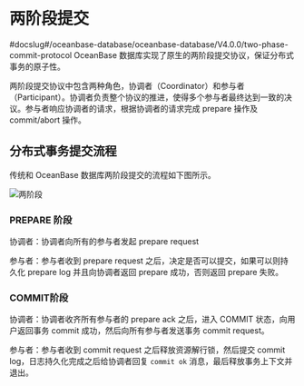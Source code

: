 # 两阶段提交
#docslug#/oceanbase-database/oceanbase-database/V4.0.0/two-phase-commit-protocol
OceanBase 数据库实现了原生的两阶段提交协议，保证分布式事务的原子性。

两阶段提交协议中包含两种角色，协调者（Coordinator）和参与者（Participant）。协调者负责整个协议的推进，使得多个参与者最终达到一致的决议。参与者响应协调者的请求，根据协调者的请求完成 prepare 操作及 commit/abort 操作。

## 分布式事务提交流程

传统和 OceanBase 数据库两阶段提交的流程如下图所示。

![两阶段](https://help-static-aliyun-doc.aliyuncs.com/assets/img/zh-CN/2963623461/p377324.jpg)

### PREPARE 阶段

协调者：协调者向所有的参与者发起 prepare request

参与者：参与者收到 prepare request 之后，决定是否可以提交，如果可以则持久化 prepare log 并且向协调者返回 prepare 成功，否则返回 prepare 失败。

### COMMIT阶段

协调者：协调者收齐所有参与者的 prepare ack 之后，进入 COMMIT 状态，向用户返回事务 commit 成功，然后向所有参与者发送事务 commit request。

参与者：参与者收到 commit request 之后释放资源解行锁，然后提交 commit log，日志持久化完成之后给协调者回复 `commit ok` 消息，最后释放事务上下文并退出。
